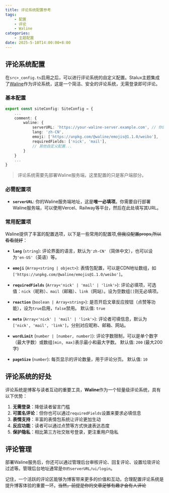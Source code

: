 ```yaml
---
title: 评论系统配置参考
tags:
    - 配置
    - 评论
    - Waline
categories:
    - 主题配置
date: 2025-5-10T14:00:00+8:00
---
```


## 评论系统配置

在`src>_config.ts`启用之后，可以进行评论系统的自定义配置。Stalux主题集成了[Waline](https://waline.js.org/)作为评论系统，这是一个简洁、安全的评论系统，无需登录即可评论。

### 基本配置

```ts
export const siteConfig: SiteConfig = {    
    ...
    comment: {
        waline: {
            serverURL: 'https://your-waline-server.example.com', // 你的Waline服务器地址
            lang: 'zh-CN',
            emoji: ['https://unpkg.com/@waline/emojis@1.1.0/weibo'],
            requiredFields: ['nick', 'mail'],
            // 其他自定义配置...
        }
    }
    ...
}
```

> 评论系统需要先部署Waline服务端，这里配置的只是客户端部分。

### 必需配置项

- **`serverURL`**: 你的Waline服务端地址，这是**唯一必填项**。你需要自行部署Waline服务端，可以使用Vercel、Railway等平台，然后在此处填写其URL。
  
### 常用配置项

Waline提供了丰富的配置选项，以下是一些常用的配置项,~~但我没配置props,所以看看就好~~：

- **`lang`** (`string`): 评论界面的语言，默认为`'zh-CN'`（简体中文），也可以设为`'en-US'`（英语）等。
  
- **`emoji`** (`Array<string | object>`): 表情包配置，可以是CDN地址数组，如`['https://unpkg.com/@waline/emojis@1.1.0/weibo']`。

- **`requiredFields`** (`Array<'nick' | 'mail' | 'link'>`): 评论必填项，可选值：`nick`（昵称）、`mail`（邮箱）、`link`（网站）。设为空数组`[]`则无必填项。
  
- **`reaction`** (`boolean | Array<string>`): 是否开启文章反应按钮（点赞等功能），设为`true`启用，`false`禁用。
  默认值: `true`

- **`meta`** (`Array<'nick' | 'mail' | 'link'>`): 评论者可填信息，默认为`['nick', 'mail', 'link']`，分别对应昵称、邮箱、网站。

- **`wordLimit`** (`number | [number, number]`): 评论字数限制，可以是单个数字（最大字数）或数组`[min, max]`表示最小和最大字数。
  默认值: `200` (最大200字)
  
- **`pageSize`** (`number`): 每页显示的评论数量，用于评论分页。
  默认值: `10`

## 评论系统的好处

评论系统是博客与读者互动的重要工具，**Waline**作为一个轻量级评论系统，具有以下优势：

1. **无需登录**：降低读者留言门槛
2. **可匿名评论**：但你也可以通过`requiredFields`设置来要求必填信息
3. **表情支持**：丰富的表情包系统让评论更加生动
4. **反应功能**：读者可以通过点赞等方式快速表达态度
5. **保护隐私**：相比第三方社交账号登录，更注重用户隐私


## 评论管理

部署Waline服务后，你还可以通过管理后台审核评论、回复评论、设置垃圾评论过滤等。管理后台地址通常是`你的serverURL/ui/login`。

记住，一个活跃的评论区能够为博客带来更多的价值和互动，合理配置评论系统是提升博客体验的重要一环。~~当然，前提是你的文章足够有趣才会有人评论~~

